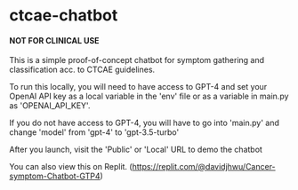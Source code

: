 # ctcae-chatbot
#### NOT FOR CLINICAL USE
This is a simple proof-of-concept chatbot for symptom gathering and classification acc. to CTCAE guidelines.

To run this locally, you will need to have access to GPT-4 and set your OpenAI API key as a local variable in the 'env' file or as a variable in main.py as 'OPENAI_API_KEY'.

If you do not have access to GPT-4, you will have to go into 'main.py' and change 'model' from 'gpt-4' to 'gpt-3.5-turbo'

After you launch, visit the 'Public' or 'Local' URL to demo the chatbot

You can also view this on Replit. (https://replit.com/@davidjhwu/Cancer-symptom-Chatbot-GTP4)


